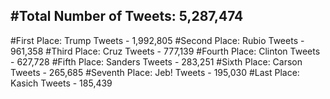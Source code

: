 #Total Number of Tweets: 5,287,474 
---
#First Place: Trump Tweets - 1,992,805
#Second Place: Rubio Tweets - 961,358
#Third Place: Cruz Tweets - 777,139
#Fourth Place: Clinton Tweets - 627,728
#Fifth Place: Sanders Tweets - 283,251
#Sixth Place: Carson Tweets - 265,685
#Seventh Place: Jeb! Tweets - 195,030
#Last Place: Kasich Tweets - 185,439
